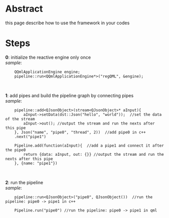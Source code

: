 # Abstract
this page describe how to use the framework in your codes  

# Steps
**0**: initialize the reactive engine only once  
_sample_:
```
    QQmlApplicationEngine engine;
    pipeline::run<QQmlApplicationEngine*>("regQML", &engine);
```    
</br>

**1**: add pipes and build the pipeline graph by connecting pipes  
_sample_:
```
    pipeline::add<QJsonObject>(stream<QJsonObject>* aInput){
        aInput->setData(dst::Json("hello", "world"));  //set the data of the stream
        aInput->out(); //output the stream and run the nexts after this pipe
    }, Json("name", "pipe0", "thread", 2))  //add pipe0 in c++
    .next("pipe1")

    Pipeline.add(function(aInput){  //add a pipe1 and connect it after the pipe0
        return {data: aInput, out: {}} //output the stream and run the nexts after this pipe
    }, {name: "pipe1"})
```  
</br>

**2**: run the pipeline  
_sample_:  
```
    pipeline::run<QJsonObject>("pipe0", QJsonObject())  //run the pipeline: pipe0 -> pipe1 in c++

    Pipeline.run("pipe0") //run the pipeline: pipe0 -> pipe1 in qml
```  
</br>